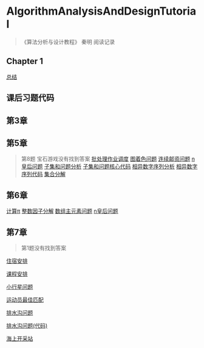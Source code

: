 # AlgorithmAnalysisAndDesignTutorial
> 《算法分析与设计教程》 秦明 阅读记录
## Chapter 1

[总结](http://www.sivan.tech/2019/02/28/%E7%AE%97%E6%B3%95%E5%88%86%E6%9E%90%E4%B8%8E%E8%AE%BE%E8%AE%A1%E6%95%99%E7%A8%8B-Chapter-1/)

## 课后习题代码

## 第3章

## 第5章
> 第8题 宝石游戏没有找到答案
[批处理作业调度](https://github.com/algorithm-skill/AlgorithmAnalysisAndDesignTutorial/blob/master/%E8%AF%BE%E5%90%8E%E4%B9%A0%E9%A2%98/%E7%AC%AC5%E7%AB%A0/1%E6%89%B9%E5%A4%84%E7%90%86%E4%BD%9C%E4%B8%9A%E8%B0%83%E5%BA%A6.java)
[图着色问题](https://wenku.baidu.com/view/7193073c7fd5360cba1adb85.html)
[连续邮资问题](https://github.com/algorithm-skill/AlgorithmAnalysisAndDesignTutorial/blob/master/%E8%AF%BE%E5%90%8E%E4%B9%A0%E9%A2%98/%E7%AC%AC5%E7%AB%A0/3%E8%BF%9E%E7%BB%AD%E9%82%AE%E8%B5%84%E9%97%AE%E9%A2%98.java)
[n皇后问题](https://github.com/algorithm-skill/AlgorithmAnalysisAndDesignTutorial/blob/master/%E8%AF%BE%E5%90%8E%E4%B9%A0%E9%A2%98/%E7%AC%AC5%E7%AB%A0/4n%E7%9A%87%E5%90%8E.java)
[子集和问题分析](https://github.com/algorithm-skill/AlgorithmAnalysisAndDesignTutorial/blob/master/%E8%AF%BE%E5%90%8E%E4%B9%A0%E9%A2%98/%E7%AC%AC5%E7%AB%A0/5%E5%AD%90%E9%9B%86%E5%92%8C%E9%97%AE%E9%A2%98%E7%9B%AE.jpg)
[子集和问题核心代码](https://github.com/algorithm-skill/AlgorithmAnalysisAndDesignTutorial/blob/master/%E8%AF%BE%E5%90%8E%E4%B9%A0%E9%A2%98/%E7%AC%AC5%E7%AB%A0/5%E5%AD%90%E9%9B%86%E5%92%8C%E9%97%AE%E9%A2%98.c)
[相异数字序列分析](https://max.book118.com/html/2018/0518/167077771.shtm)
[相异数字序列代码](https://blog.csdn.net/beatbean/article/details/8455544)
[集合分解](https://www.cnblogs.com/woxiaosade/p/10019520.html)

## 第6章
[计算π](https://github.com/algorithm-skill/AlgorithmAnalysisAndDesignTutorial/blob/master/%E8%AF%BE%E5%90%8E%E4%B9%A0%E9%A2%98/%E7%AC%AC6%E7%AB%A0/1%E8%AE%A1%E7%AE%97%CF%80%E5%80%BC.c)
[整数因子分解](https://github.com/algorithm-skill/AlgorithmAnalysisAndDesignTutorial/blob/master/%E8%AF%BE%E5%90%8E%E4%B9%A0%E9%A2%98/%E7%AC%AC6%E7%AB%A0/2%E6%95%B4%E6%95%B0%E5%9B%A0%E5%AD%90%E5%88%86%E8%A7%A3.java)
[数组主元素问题](https://github.com/algorithm-skill/AlgorithmAnalysisAndDesignTutorial/blob/master/%E8%AF%BE%E5%90%8E%E4%B9%A0%E9%A2%98/%E7%AC%AC6%E7%AB%A0/3%E6%95%B0%E7%BB%84%E4%B8%BB%E5%85%83%E7%B4%A0%E9%97%AE%E9%A2%98.java)
[n皇后问题](https://github.com/algorithm-skill/AlgorithmAnalysisAndDesignTutorial/blob/master/%E8%AF%BE%E5%90%8E%E4%B9%A0%E9%A2%98/%E7%AC%AC6%E7%AB%A0/4n%E7%9A%87%E5%90%8E%E9%97%AE%E9%A2%98.java)


## 第7章
> 第1题没有找到答案

[住宿安排](https://blog.csdn.net/q22232222/article/details/25038757)

[课程安排](https://blog.csdn.net/greatjames/article/details/75668477)

[小行星问题](https://blog.csdn.net/forpro_yang/article/details/6650838)

[运动员最佳匹配](https://blog.csdn.net/Matrix97/article/details/80794959)

[排水沟问题](https://blog.csdn.net/u014141559/article/details/43709481?utm_source=blogxgwz7)

[排水沟问题(代码)](https://blog.csdn.net/qq_37685156/article/details/78652193)

[海上开采站](https://blog.csdn.net/q22232222/article/details/25060365)




